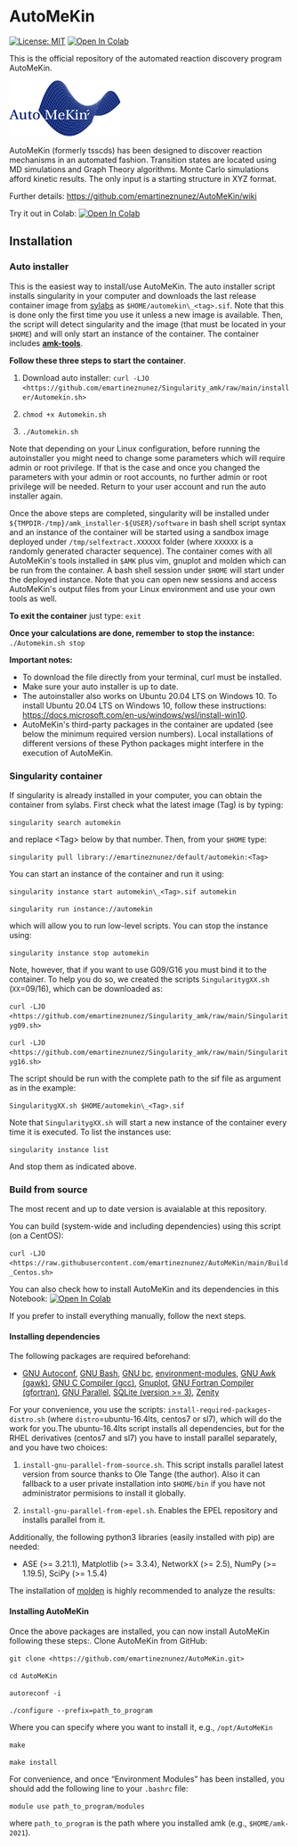 # AutoMeKin

[![License: MIT](https://img.shields.io/badge/License-MIT-yellow.svg)](https://opensource.org/licenses/MIT) [![Open In Colab](https://colab.research.google.com/assets/colab-badge.svg)](https://colab.research.google.com/github/emartineznunez/AutoMeKin/blob/main/AutoMeKin.ipynb)

This is the official repository of the automated reaction discovery program AutoMeKin.

<p align="left">
   <img src="logo.png" alt="alt text" width="200" height="100">
</p>

AutoMeKin (formerly tsscds) has been designed to discover reaction mechanisms in an automated fashion. Transition states are located using MD simulations and Graph Theory algorithms. Monte Carlo simulations afford kinetic results. The only input is a starting structure in XYZ format. 

Further details: https://github.com/emartineznunez/AutoMeKin/wiki

Try it out in Colab: 
[![Open In Colab](https://colab.research.google.com/assets/colab-badge.svg)](https://colab.research.google.com/github/emartineznunez/AutoMeKin/blob/main/AutoMeKin.ipynb)

## Installation

### Auto installer 
This is the easiest way to install/use AutoMeKin. The
auto installer script installs singularity in your computer and
downloads the last release container image from [sylabs](https://cloud.sylabs.io/library/emartineznunez/default/automekin) as
`$HOME/automekin\_<tag>.sif`. Note that this is done only the first time
you use it unless a new image is available. Then, the script will detect
singularity and the image (that must be located in your `$HOME`) and will
only start an instance of the container. The container includes
**[amk-tools](https://github.com/dgarayr/amk_tools)**. 

**Follow these three steps to start the container**.

1. Download auto installer: `curl -LJO <https://github.com/emartineznunez/Singularity_amk/raw/main/installer/Automekin.sh>`

3. `chmod +x Automekin.sh`

3. `./Automekin.sh`

Note that depending on your Linux configuration, before running the
autoinstaller you might need to change some parameters which will
require admin or root privilege. If that is the case and once you
changed the parameters with your admin or root accounts, no further
admin or root privilege will be needed. Return to your user account and
run the auto installer again.

Once the above steps are completed, singularity will be installed
under `${TMPDIR-/tmp}/amk_installer-${USER}/software` in bash shell script
syntax and an instance of the container will be started using a sandbox
image deployed under `/tmp/selfextract.XXXXXX` folder (where `XXXXXX` is a
randomly generated character sequence). The container comes with all
AutoMeKin's tools installed in `$AMK` plus vim, gnuplot and molden which
can be run from the container. A bash shell session under `$HOME` will
start under the deployed instance. Note that you can open new sessions
and access AutoMeKin's output files from your Linux environment and use
your own tools as well.

**To exit the container** just type: `exit`

**Once your calculations are done, remember to stop the instance:** `./Automekin.sh stop`

**Important notes:**

- To download the file directly from your terminal, curl must be installed.
- Make sure your auto installer is up to date.
- The autoinstaller also works on Ubuntu 20.04 LTS on Windows 10. To install
Ubuntu 20.04 LTS on Windows 10, follow these instructions:
<https://docs.microsoft.com/en-us/windows/wsl/install-win10>.
- AutoMeKin's third-party packages in the container are updated (see below the minimum
required version numbers). Local installations of different versions of
these Python packages might interfere in the execution of AutoMeKin.

### Singularity container 
If singularity is already installed in your
computer, you can obtain the container from sylabs. First check what the
latest image (Tag) is by typing: 

`singularity search automekin`

and replace \<Tag\> below by that number.
Then, from your `$HOME` type: 

`singularity pull library://emartineznunez/default/automekin:<Tag>` 

You can start an instance of the container and run it using:

`singularity instance start automekin\_<Tag>.sif automekin` 

`singularity run instance://automekin`

which will allow you to run low-level scripts. You can stop the instance
using:

`singularity instance stop automekin`

Note, however, that if you want to use G09/G16 you must bind it to the
container. To help you do so, we created the scripts `SingularitygXX.sh`
(`XX`=09/16), which can be downloaded as:

`curl -LJO
<https://github.com/emartineznunez/Singularity_amk/raw/main/Singularityg09.sh>`

`curl -LJO
<https://github.com/emartineznunez/Singularity_amk/raw/main/Singularityg16.sh>`

The script should be run with the complete path to the sif file as
argument as in the example:

`SingularitygXX.sh $HOME/automekin\_<Tag>.sif`

Note that `SingularitygXX.sh` will start a new instance of the container
every time it is executed. To list the instances use:

`singularity instance list`

And stop them as indicated above.

### Build from source 

The most recent and up to date version is avaialable at this repository.

You can build (system-wide and including dependencies) using this script (on a CentOS):

`curl -LJO
<https://raw.githubusercontent.com/emartineznunez/AutoMeKin/main/Build_Centos.sh>`

You can also check how to install AutoMeKin and its dependencies in this Notebook: [![Open In Colab](https://colab.research.google.com/assets/colab-badge.svg)](https://colab.research.google.com/github/emartineznunez/AutoMeKin/blob/main/AutoMeKin.ipynb)

If you prefer to install everything manually, follow the next steps.

#### Installing dependencies 
The following packages are required beforehand:

- [GNU Autoconf](https://www.gnu.org/software/autoconf/), [GNU Bash](https://www.gnu.org/software/bash/), [GNU bc](https://www.gnu.org/software/bc/), [environment-modules](https://github.com/cea-hpc/modules), [GNU Awk (gawk)](https://www.gnu.org/software/gawk/), [GNU C Compiler (gcc)](https://gcc.gnu.org/), [Gnuplot](http://www.gnuplot.info/), [GNU Fortran Compiler (gfortran)](https://gcc.gnu.org/wiki/GFortran), [GNU Parallel](https://www.gnu.org/software/bash/manual/html_node/GNU-Parallel.html), [SQLite (version \>= 3)](https://www.sqlite.org/index.html), [Zenity](https://wiki.gnome.org/Projects/Zenity)

For your convenience, you use the scripts: `install-required-packages-distro.sh` (where `distro`=ubuntu-16.4lts,
centos7 or sl7), which will do the work for you.The ubuntu-16.4lts
script installs all dependencies, but for the RHEL derivatives (centos7
and sl7) you have to install parallel separately, and you have two
choices:

1. `install-gnu-parallel-from-source.sh`. This script installs parallel
latest version from source thanks to Ole Tange (the author). Also it can
fallback to a user private installation into `$HOME/bin` if you have not
administrator permisions to install it globally.

2. `install-gnu-parallel-from-epel.sh`. Enables the EPEL repository and
installs parallel from it.

Additionally, the following python3 libraries (easily installed with pip) are
needed:

- ASE (\>= 3.21.1), Matplotlib (\>= 3.3.4), NetworkX (\>= 2.5), NumPy (\>= 1.19.5), SciPy (\>= 1.5.4)

The installation of [molden](https://www.theochem.ru.nl/molden/linux.html) is highly recommended to analyze the results:

#### Installing AutoMeKin

Once the above packages are installed, you can now install AutoMeKin
following these steps:. Clone AutoMeKin from GitHub:

`git clone <https://github.com/emartineznunez/AutoMeKin.git>`

`cd AutoMeKin`

`autoreconf -i`

`./configure --prefix=path_to_program`

Where you can specify where you want to install it, e.g., `/opt/AutoMeKin`

`make` 

`make install` 

For convenience, and once “Environment Modules” has been installed, you
should add the following line to your `.bashrc` file:

`module use path_to_program/modules`

where `path_to_program` is the path where you installed amk (e.g.,
`$HOME/amk-2021`).
